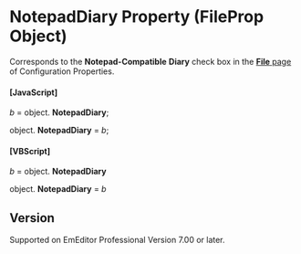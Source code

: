 # NotepadDiary Property (FileProp Object)

Corresponds to the **Notepad-Compatible**
**Diary** check box in the
[**File** page](../../dlg/properties/file/index) of Configuration Properties.

#### \[JavaScript\]

_b_ = object. **NotepadDiary**;

object. **NotepadDiary** = _b_;

#### \[VBScript\]

_b_ = object. **NotepadDiary**

object. **NotepadDiary** = _b_

## Version

Supported on EmEditor Professional Version 7.00 or later.
